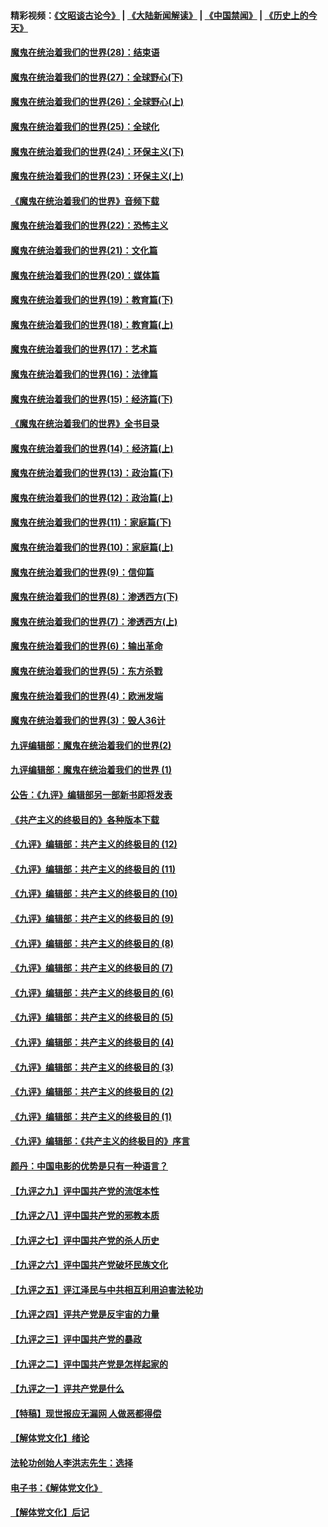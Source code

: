 #### 精彩视频：[《文昭谈古论今》](https://github.com/gfw-breaker/wenzhao) | [《大陆新闻解读》](https://github.com/gfw-breaker/ntdtv-comedy) | [《中国禁闻》](https://github.com/gfw-breaker/ntdtv-news) | [《历史上的今天》](https://github.com/gfw-breaker/today-in-history) 

#### [魔鬼在统治着我们的世界(28)：结束语](../pages/nsc422/n10936246.md?t=01312131) 

#### [魔鬼在统治着我们的世界(27)：全球野心(下)](../pages/nsc422/n10928319.md?t=01312131) 

#### [魔鬼在统治着我们的世界(26)：全球野心(上)](../pages/nsc422/n10900318.md?t=01312131) 

#### [魔鬼在统治着我们的世界(25)：全球化](../pages/nsc422/n10788205.md?t=01312131) 

#### [魔鬼在统治着我们的世界(24)：环保主义(下)](../pages/nsc422/n10695307.md?t=01312131) 

#### [魔鬼在统治着我们的世界(23)：环保主义(上)](../pages/nsc422/n10688613.md?t=01312131) 

#### [《魔鬼在统治着我们的世界》音频下载](../pages/nsc422/n10635553.md?t=01312131) 

#### [魔鬼在统治着我们的世界(22)：恐怖主义](../pages/nsc422/n10614727.md?t=01312131) 

#### [魔鬼在统治着我们的世界(21)：文化篇](../pages/nsc422/n10597706.md?t=01312131) 

#### [魔鬼在统治着我们的世界(20)：媒体篇](../pages/nsc422/n10586579.md?t=01312131) 

#### [魔鬼在统治着我们的世界(19)：教育篇(下)](../pages/nsc422/n10564808.md?t=01312131) 

#### [魔鬼在统治着我们的世界(18)：教育篇(上)](../pages/nsc422/n10526970.md?t=01312131) 

#### [魔鬼在统治着我们的世界(17)：艺术篇](../pages/nsc422/n10499093.md?t=01312131) 

#### [魔鬼在统治着我们的世界(16)：法律篇](../pages/nsc422/n10485969.md?t=01312131) 

#### [魔鬼在统治着我们的世界(15)：经济篇(下)](../pages/nsc422/n10469975.md?t=01312131) 

#### [《魔鬼在统治着我们的世界》全书目录](../pages/nsc422/n10464261.md?t=01312131) 

#### [魔鬼在统治着我们的世界(14)：经济篇(上)](../pages/nsc422/n10457370.md?t=01312131) 

#### [魔鬼在统治着我们的世界(13)：政治篇(下)](../pages/nsc422/n10448270.md?t=01312131) 

#### [魔鬼在统治着我们的世界(12)：政治篇(上)](../pages/nsc422/n10444576.md?t=01312131) 

#### [魔鬼在统治着我们的世界(11)：家庭篇(下)](../pages/nsc422/n10440961.md?t=01312131) 

#### [魔鬼在统治着我们的世界(10)：家庭篇(上)](../pages/nsc422/n10435448.md?t=01312131) 

#### [魔鬼在统治着我们的世界(9)：信仰篇](../pages/nsc422/n10432159.md?t=01312131) 

#### [魔鬼在统治着我们的世界(8)：渗透西方(下)](../pages/nsc422/n10429603.md?t=01312131) 

#### [魔鬼在统治着我们的世界(7)：渗透西方(上)](../pages/nsc422/n10426013.md?t=01312131) 

#### [魔鬼在统治着我们的世界(6)：输出革命](../pages/nsc422/n10421536.md?t=01312131) 

#### [魔鬼在统治着我们的世界(5)：东方杀戮](../pages/nsc422/n10417707.md?t=01312131) 

#### [魔鬼在统治着我们的世界(4)：欧洲发端](../pages/nsc422/n10414890.md?t=01312131) 

#### [魔鬼在统治着我们的世界(3)：毁人36计](../pages/nsc422/n10411583.md?t=01312131) 

#### [九评编辑部：魔鬼在统治着我们的世界(2)](../pages/nsc422/n10410036.md?t=01312131) 

#### [九评编辑部：魔鬼在统治着我们的世界 (1)](../pages/nsc422/n10406825.md?t=01312131) 

#### [公告：《九评》编辑部另一部新书即将发表](../pages/nsc422/n10405104.md?t=01312131) 

#### [《共产主义的终极目的》各种版本下载](../pages/nsc422/n10022138.md?t=01312131) 

#### [《九评》编辑部：共产主义的终极目的 (12)](../pages/nsc422/n9933272.md?t=01312131) 

#### [《九评》编辑部：共产主义的终极目的 (11)](../pages/nsc422/n9924973.md?t=01312131) 

#### [《九评》编辑部：共产主义的终极目的 (10)](../pages/nsc422/n9920883.md?t=01312131) 

#### [《九评》编辑部：共产主义的终极目的 (9)](../pages/nsc422/n9916363.md?t=01312131) 

#### [《九评》编辑部：共产主义的终极目的 (8)](../pages/nsc422/n9912488.md?t=01312131) 

#### [《九评》编辑部：共产主义的终极目的 (7)](../pages/nsc422/n9901176.md?t=01312131) 

#### [《九评》编辑部：共产主义的终极目的 (6)](../pages/nsc422/n9899359.md?t=01312131) 

#### [《九评》编辑部：共产主义的终极目的 (5)](../pages/nsc422/n9893174.md?t=01312131) 

#### [《九评》编辑部：共产主义的终极目的 (4)](../pages/nsc422/n9891246.md?t=01312131) 

#### [《九评》编辑部：共产主义的终极目的 (3)](../pages/nsc422/n9879879.md?t=01312131) 

#### [《九评》编辑部：共产主义的终极目的 (2)](../pages/nsc422/n9876205.md?t=01312131) 

#### [《九评》编辑部：共产主义的终极目的 (1)](../pages/nsc422/n9865857.md?t=01312131) 

#### [《九评》编辑部：《共产主义的终极目的》序言](../pages/nsc422/n9862666.md?t=01312131) 

#### [颜丹：中国电影的优势是只有一种语言？](../pages/nsc422/n9583062.md?t=01312131) 

#### [【九评之九】评中国共产党的流氓本性](../pages/nsc422/n737542.md?t=01312131) 

#### [【九评之八】评中国共产党的邪教本质](../pages/nsc422/n735942.md?t=01312131) 

#### [【九评之七】评中国共产党的杀人历史](../pages/nsc422/n733806.md?t=01312131) 

#### [【九评之六】评中国共产党破坏民族文化](../pages/nsc422/n731667.md?t=01312131) 

#### [【九评之五】评江泽民与中共相互利用迫害法轮功](../pages/nsc422/n730058.md?t=01312131) 

#### [【九评之四】评共产党是反宇宙的力量](../pages/nsc422/n727814.md?t=01312131) 

#### [【九评之三】评中国共产党的暴政](../pages/nsc422/n725597.md?t=01312131) 

#### [【九评之二】评中国共产党是怎样起家的](../pages/nsc422/n723946.md?t=01312131) 

#### [【九评之一】评共产党是什么](../pages/nsc422/n722529.md?t=01312131) 

#### [【特稿】现世报应无漏网 人做恶都得偿](../pages/nsc422/n4215167.md?t=01312131) 

#### [【解体党文化】绪论](../pages/nsc422/n1449356.md?t=01312131) 

#### [法轮功创始人李洪志先生：选择](../pages/nsc422/n3580738.md?t=01312131) 

#### [电子书：《解体党文化》](../pages/nsc422/n1573484.md?t=01312131) 

#### [【解体党文化】后记](../pages/nsc422/n1531999.md?t=01312131) 

